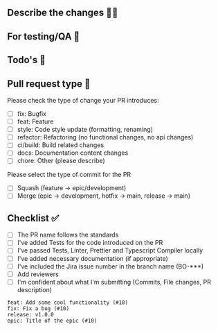 ## Describe the changes ✍🏼
<!--
Summary of the changes and components affected by this PR in the codebase. (This shouldn't be a commit list or the issue description)
Ex:
- Refactor the order of the imports following the standard
- Add a new service that...
-->

## For testing/QA 🔎
<!--
Describe how to test the changes of this PR (Write this with QA in mind). Describe previous and new behaviour.
Ex:
- Run the App, go to the ... page and check ...
- Call the ... endpoint with the following params... Now it should return...
-->

## Todo's 📄 <!--(optional)-->
<!-- Link here any new issues that might've come up when developing this code. -->

## Pull request type 🧐
<!-- Please try to limit your pull request to one type, submit multiple pull requests if needed. -->
Please check the type of change your PR introduces:

- [ ] fix: Bugfix
- [ ] feat: Feature
- [ ] style: Code style update (formatting, renaming)
- [ ] refactor: Refactoring (no functional changes, no api changes)
- [ ] ci/build: Build related changes
- [ ] docs: Documentation content changes
- [ ] chore: Other (please describe)

Please select the type of commit for the PR

- [ ] Squash (feature -> epic/development)
- [ ] Merge (epic -> development, hotfix -> main, release -> main)

## Checklist ✅ <!--(Don't delete! This is a reminder for the PR creator)-->

- [ ] The PR name follows the standards
- [ ] I've added Tests for the code introduced on the PR
- [ ] I've passed Tests, Linter, Prettier and Typescript Compiler locally
- [ ] I've added necessary documentation (if appropriate)
- [ ] I've included the Jira issue number in the branch name (BO-***)
- [ ] Add reviewers
- [ ] I'm confident about what I'm submitting (Commits, File changes, PR description)

```
feat: Add some cool functionality (#10)
fix: Fix a bug (#10)
release: v1.0.0
epic: Title of the epic (#10)
```
